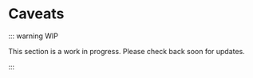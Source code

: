# Caveats

::: warning WIP

This section is a work in progress. Please check back soon for updates.

:::

